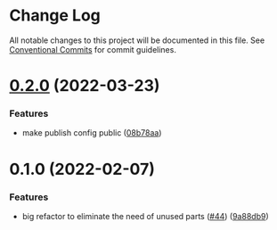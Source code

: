 # Change Log

All notable changes to this project will be documented in this file.
See [Conventional Commits](https://conventionalcommits.org) for commit guidelines.

# [0.2.0](https://github.com/BenJeau/react-native-draw/compare/@benjeau/react-native-draw-extras@0.1.0...@benjeau/react-native-draw-extras@0.2.0) (2022-03-23)


### Features

* make publish config public ([08b78aa](https://github.com/BenJeau/react-native-draw/commit/08b78aaa977c8e6211c902f52f24e407f4ee0a18))





# 0.1.0 (2022-02-07)


### Features

* big refactor to eliminate the need of unused parts ([#44](https://github.com/BenJeau/react-native-draw/issues/44)) ([9a88db9](https://github.com/BenJeau/react-native-draw/commit/9a88db958fbc2b6a64cbe7e4f58bac6f600912ad))
